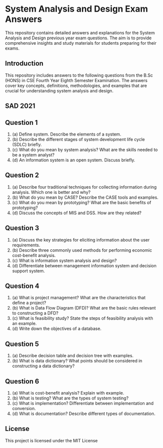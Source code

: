 # System Analysis and Design Exam Answers

This repository contains detailed answers and explanations for the System Analysis and Design previous year exam questions. The aim is to provide comprehensive insights and study materials for students preparing for their exams.

## Introduction

This repository includes answers to the following questions from the B.Sc (HONS) in CSE Fourth Year Eighth Semester Examination. The answers cover key concepts, definitions, methodologies, and examples that are crucial for understanding system analysis and design.


## SAD 2021
## Question 1

1. (a) Define system. Describe the elements of a system.
2. (b) Describe the different stages of system development life cycle (SDLC) briefly.
3. (c) What do you mean by system analysis? What are the skills needed to be a system analyst?
4. (d) An information system is an open system. Discuss briefly.

## Question 2

1. (a) Describe four traditional techniques for collecting information during analysis. Which one is better and why?
2. (b) What do you mean by CASE? Describe the CASE tools and examples.
3. (c) What do you mean by prototyping? What are the basic benefits of prototyping?
4. (d) Discuss the concepts of MIS and DSS. How are they related?

## Question 3

1. (a) Discuss the key strategies for eliciting information about the user requirements.
2. (b) Describe three commonly used methods for performing economic cost-benefit analysis.
3. (c) What is information system analysis and design?
4. (d) Differentiate between management information system and decision support system.

## Question 4

1. (a) What is project management? What are the characteristics that define a project?
2. (b) What is Data Flow Diagram (DFD)? What are the basic rules relevant to constructing a DFD?
3. (c) What is feasibility study? State the steps of feasibility analysis with an example.
4. (d) Write down the objectives of a database.

## Question 5

1. (a) Describe decision table and decision tree with examples.
2. (b) What is data dictionary? What points should be considered in constructing a data dictionary?


## Question 6

1. (a) What is cost-benefit analysis? Explain with example.
2. (b) What is testing? What are the types of system testing?
3. (c) What is implementation? Differentiate between implementation and conversion.
4. (d) What is documentation? Describe different types of documentation.


## License

This project is licensed under the MIT License
